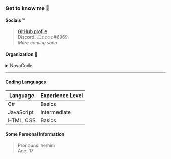 ### Get to know me :thinking:

#### Socials :tm:
> [GitHub profile](https://github.com/iLoveBread-Projecys "iLoveBread GitHub profile")<br>
> Discord: .𝙴𝚛𝚛𝚘𝚛#6969<br>
> *More coming soon*

#### Organization :office:
<details><summary>NovaCode</summary>

> [Page](https://github.com/NovaCode-Projects "NovaCode GitHub")<br>
> [Organization Members](https://github.com/orgs/NovaCode-Projects/people "NovaCode Members")

</details>

***

#### Coding Languages
| Language | Experience Level |
| -------- | ---------------- |
| C#       | Basics           |
| JavaScript | Intermediate   |
| HTML, CSS | Basics          |

#### Some Personal Information
> Pronouns: he/him<br>
> Age: 17
